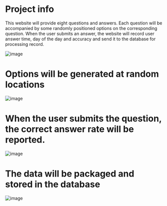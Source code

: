 # Project info

This website will provide eight questions and answers. Each question will be accompanied by some randomly positioned options on the corresponding question. When the user submits an answer, the website will record user answer time, day of the day and accuracy and send it to the database for processing record.

![image](https://github.com/SeaKaByt/Quiz-Website/assets/88830273/28736dc5-17af-4747-b512-e89acd6f6ed5)

# Options will be generated at random locations

![image](https://github.com/SeaKaByt/Quiz-Website/assets/88830273/d11b4211-16e7-4cdd-b492-744ae4b392c7)

# When the user submits the question, the correct answer rate will be reported.

![image](https://github.com/SeaKaByt/Quiz-Website/assets/88830273/040d7804-c307-43d1-afb4-ab2af01e911e)

# The data will be packaged and stored in the database

![image](https://github.com/SeaKaByt/Quiz-Website/assets/88830273/58212e6f-32dd-4b3f-8afc-1895cd349ea9)

